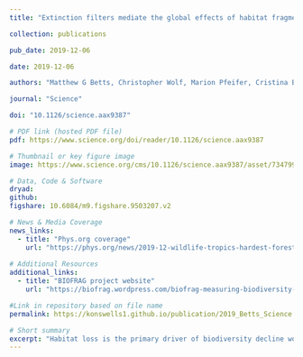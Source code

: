 ```yaml
---
title: "Extinction filters mediate the global effects of habitat fragmentation on animals"

collection: publications

pub_date: 2019-12-06

date: 2019-12-06 

authors: "Matthew G Betts, Christopher Wolf, Marion Pfeifer, Cristina Banks-Leite, Víctor Arroyo-Rodríguez, Danilo Bandini Ribeiro, Jos Barlow, Felix Eigenbrod, Deborah Faria, Robert J Fletcher Jr, Adam S Hadley, Joseph E Hawes, Robert D Holt, Brian Klingbeil, Urs Kormann, Luc Lens, Taal Levi, Guido F Medina-Rangel, Stephanie L Melles, Dirk Mezger, José Carlos Morante-Filho, C David L Orme, Carlos A Peres, Benjamin T Phalan, Anna Pidgeon, Hugh Possingham, William J Ripple, Eleanor M Slade, Eduardo Somarriba, Joseph A Tobias, Jason M Tylianakis, J Nicolás Urbina-Cardona, Jonathon J Valente, James I Watling, **Konstans Wells**, Oliver R Wearn, Eric Wood, Richard Young, Robert M Ewers"

journal: "Science"

doi: "10.1126/science.aax9387"

# PDF link (hosted PDF file)
pdf: https://www.science.org/doi/reader/10.1126/science.aax9387

# Thumbnail or key figure image
image: https://www.science.org/cms/10.1126/science.aax9387/asset/73479902-fb80-42f9-b8e3-fc7a8826f6ad/assets/graphic/366_1236_f2.jpeg

# Data, Code & Software
dryad: 
github:
figshare: 10.6084/m9.figshare.9503207.v2

# News & Media Coverage
news_links:
  - title: "Phys.org coverage"
    url: "https://phys.org/news/2019-12-wildlife-tropics-hardest-forests-broken.html"
     
# Additional Resources
additional_links:
  - title: "BIOFRAG project website"
    url: "https://biofrag.wordpress.com/biofrag-measuring-biodiversity-response-to-forest-fragmentation/"

#Link in repository based on file name
permalink: https://konswells1.github.io/publication/2019_Betts_Science  

# Short summary
excerpt: "Habitat loss is the primary driver of biodiversity decline worldwide, but the effects of fragmentation (the spatial arrangement of remaining habitat) are debated. This study tested the hypothesis that forest fragmentation sensitivity—affected by avoidance of habitat edges—should be driven by historical exposure to, and therefore species’ evolutionary responses to disturbance. Using the BIOFRAG database containing 73 datasets collected worldwide (encompassing 4489 animal species), the study found that the proportion of fragmentation-sensitive species was nearly three times as high in regions with low rates of historical disturbance compared with regions with high rates of disturbance (i.e., fires, glaciation, hurricanes, and deforestation). These disturbances coincide with a latitudinal gradient in which sensitivity increases sixfold at low versus high latitudes. This suggest that conservation efforts to limit edges created by fragmentation will be most important in the world’s tropical forests."
---
```

